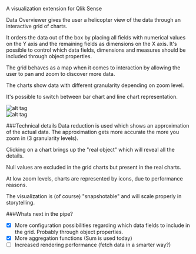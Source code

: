 A visualization extension for Qlik Sense

Data Overviewer gives the user a helicopter view of the data through an interactive grid of charts.

It orders the data out of the box by placing all fields with numerical values on the Y axis and the remaining fields as dimensions on the X axis.
It's possible to control which data fields, dimensions and measures should be included through object properties.

The grid behaves as a map when it comes to interaction by allowing the user to pan and zoom to discover more data.

The charts show data with different granularity depending on zoom level.

It's possible to switch between bar chart and line chart representation.

![alt tag](https://cloud.githubusercontent.com/assets/13997395/9591419/8a0b3fcc-503b-11e5-9d94-2709a2edb0aa.gif)<br />
![alt tag](https://cloud.githubusercontent.com/assets/13997395/11484620/4b425882-97af-11e5-8f59-8663eb756d43.gif)

###Technical details
Data reduction is used which shows an approximation of the actual data. The approximation gets more accurate the more you zoom in (3 granularity levels).

Clicking on a chart brings up the "real object" which will reveal all the details.

Null values are excluded in the grid charts but present in the real charts.

At low zoom levels, charts are represented by icons, due to performance reasons.

The visualization is (of course) "snapshotable" and will scale properly in storytelling.

###Whats next in the pipe?
- [x] More configuration possibilities regarding which data fields to include in the grid. Probably through object properties.
- [x] More aggregation functions (Sum is used today)
- [ ] Increased rendering performance (fetch data in a smarter way?)

